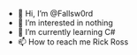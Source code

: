 - 👋 Hi, I’m @Fallsw0rd
- 👀 I’m interested in nothing
- 🌱 I’m currently learning C#
- 📫 How to reach me Rick Ross

<!---
Fallsw0rd/Fallsw0rd is a ✨ special ✨ repository because its `README.md` (this file) appears on your GitHub profile.
You can click the Preview link to take a look at your changes.
--->
